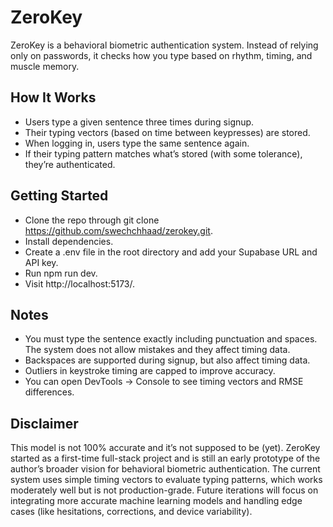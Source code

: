 # ZeroKey

ZeroKey is a behavioral biometric authentication system. Instead of relying only on passwords, it checks how you type based on rhythm, timing, and muscle memory. 

## How It Works

- Users type a given sentence three times during signup.
- Their typing vectors (based on time between keypresses) are stored.
- When logging in, users type the same sentence again.
- If their typing pattern matches what’s stored (with some tolerance), they’re authenticated.

## Getting Started
- Clone the repo through git clone https://github.com/swechchhaad/zerokey.git.
- Install dependencies.
- Create a .env file in the root directory and add your Supabase URL and API key.
- Run npm run dev.
- Visit http://localhost:5173/.

## Notes
- You must type the sentence exactly including punctuation and spaces. The system does not allow mistakes and they affect timing data.
- Backspaces are supported during signup, but also affect timing data.
- Outliers in keystroke timing are capped to improve accuracy.
- You can open DevTools → Console to see timing vectors and RMSE differences.

## Disclaimer

This model is not 100% accurate and it’s not supposed to be (yet).
ZeroKey started as a first-time full-stack project and is still an early prototype of the author’s broader vision for behavioral biometric authentication. The current system uses simple timing vectors to evaluate typing patterns, which works moderately well but is not production-grade. Future iterations will focus on integrating more accurate machine learning models and handling edge cases (like hesitations, corrections, and device variability).

